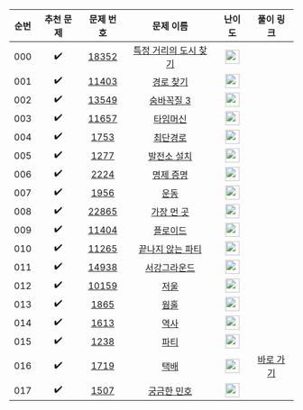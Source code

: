 | 순번  |       추천 문제        |                                   문제 번호                                   |                                      문제 이름                                       |                                        난이도                                         |                                  풀이 링크                                  |
|:---:|:------------------:|:-------------------------------------------------------------------------:|:--------------------------------------------------------------------------------:|:----------------------------------------------------------------------------------:|:-----------------------------------------------------------------------:|
| 000 | :heavy_check_mark: | <a href="https://www.acmicpc.net/problem/18352" target="_blank">18352</a> | <a href="https://www.acmicpc.net/problem/18352" target="_blank">특정 거리의 도시 찾기</a> | <img height="25px" width="25px" src="https://static.solved.ac/tier_small/9.svg"/>  |                                                                         |
| 001 | :heavy_check_mark: | <a href="https://www.acmicpc.net/problem/11403" target="_blank">11403</a> |    <a href="https://www.acmicpc.net/problem/11403" target="_blank">경로 찾기</a>     | <img height="25px" width="25px" src="https://static.solved.ac/tier_small/10.svg"/> |                                                                         |
| 002 | :heavy_check_mark: | <a href="https://www.acmicpc.net/problem/13549" target="_blank">13549</a> |    <a href="https://www.acmicpc.net/problem/13549" target="_blank">숨바꼭질 3</a>    | <img height="25px" width="25px" src="https://static.solved.ac/tier_small/11.svg"/> |                                                                         |
| 003 | :heavy_check_mark: | <a href="https://www.acmicpc.net/problem/11657" target="_blank">11657</a> |     <a href="https://www.acmicpc.net/problem/11657" target="_blank">타임머신</a>     | <img height="25px" width="25px" src="https://static.solved.ac/tier_small/12.svg"/> |                                                                         |
| 004 | :heavy_check_mark: |  <a href="https://www.acmicpc.net/problem/1753" target="_blank">1753</a>  |     <a href="https://www.acmicpc.net/problem/1753" target="_blank">최단경로</a>      | <img height="25px" width="25px" src="https://static.solved.ac/tier_small/12.svg"/> |                                                                         |
| 005 | :heavy_check_mark: |  <a href="https://www.acmicpc.net/problem/1277" target="_blank">1277</a>  |    <a href="https://www.acmicpc.net/problem/1277" target="_blank">발전소 설치</a>     | <img height="25px" width="25px" src="https://static.solved.ac/tier_small/12.svg"/> |                                                                         |
| 006 | :heavy_check_mark: |  <a href="https://www.acmicpc.net/problem/2224" target="_blank">2224</a>  |     <a href="https://www.acmicpc.net/problem/2224" target="_blank">명제 증명</a>     | <img height="25px" width="25px" src="https://static.solved.ac/tier_small/12.svg"/> |                                                                         |
| 007 | :heavy_check_mark: |  <a href="https://www.acmicpc.net/problem/1956" target="_blank">1956</a>  |      <a href="https://www.acmicpc.net/problem/1956" target="_blank">운동</a>       | <img height="25px" width="25px" src="https://static.solved.ac/tier_small/12.svg"/> |                                                                         |
| 008 | :heavy_check_mark: | <a href="https://www.acmicpc.net/problem/22865" target="_blank">22865</a> |    <a href="https://www.acmicpc.net/problem/22865" target="_blank">가장 먼 곳</a>    | <img height="25px" width="25px" src="https://static.solved.ac/tier_small/12.svg"/> |                                                                         |
| 009 | :heavy_check_mark: | <a href="https://www.acmicpc.net/problem/11404" target="_blank">11404</a> |     <a href="https://www.acmicpc.net/problem/11404" target="_blank">플로이드</a>     | <img height="25px" width="25px" src="https://static.solved.ac/tier_small/12.svg"/> |                                                                         |
| 010 | :heavy_check_mark: | <a href="https://www.acmicpc.net/problem/11265" target="_blank">11265</a> |  <a href="https://www.acmicpc.net/problem/11265" target="_blank">끝나지 않는 파티</a>   | <img height="25px" width="25px" src="https://static.solved.ac/tier_small/12.svg"/> |                                                                         |
| 011 | :heavy_check_mark: | <a href="https://www.acmicpc.net/problem/14938" target="_blank">14938</a> |    <a href="https://www.acmicpc.net/problem/14938" target="_blank">서강그라운드</a>    | <img height="25px" width="25px" src="https://static.solved.ac/tier_small/12.svg"/> |                                                                         |
| 012 | :heavy_check_mark: | <a href="https://www.acmicpc.net/problem/10159" target="_blank">10159</a> |      <a href="https://www.acmicpc.net/problem/10159" target="_blank">저울</a>      | <img height="25px" width="25px" src="https://static.solved.ac/tier_small/12.svg"/> |                                                                         |
| 013 | :heavy_check_mark: |  <a href="https://www.acmicpc.net/problem/1865" target="_blank">1865</a>  |      <a href="https://www.acmicpc.net/problem/1865" target="_blank">웜홀</a>       | <img height="25px" width="25px" src="https://static.solved.ac/tier_small/13.svg"/> |                                                                         |
| 014 | :heavy_check_mark: |  <a href="https://www.acmicpc.net/problem/1613" target="_blank">1613</a>  |      <a href="https://www.acmicpc.net/problem/1613" target="_blank">역사</a>       | <img height="25px" width="25px" src="https://static.solved.ac/tier_small/13.svg"/> |                                                                         |
| 015 | :heavy_check_mark: |  <a href="https://www.acmicpc.net/problem/1238" target="_blank">1238</a>  |      <a href="https://www.acmicpc.net/problem/1238" target="_blank">파티</a>       | <img height="25px" width="25px" src="https://static.solved.ac/tier_small/13.svg"/> |                                                                         |
| 016 | :heavy_check_mark: |  <a href="https://www.acmicpc.net/problem/1719" target="_blank">1719</a>  |      <a href="https://www.acmicpc.net/problem/1719" target="_blank">택배</a>       | <img height="25px" width="25px" src="https://static.solved.ac/tier_small/13.svg"/> | <a href="./../../solution/shortest_path/1719" target="_blank">바로 가기</a> |
| 017 | :heavy_check_mark: |  <a href="https://www.acmicpc.net/problem/1507" target="_blank">1507</a>  |    <a href="https://www.acmicpc.net/problem/1507" target="_blank">궁금한 민호</a>     | <img height="25px" width="25px" src="https://static.solved.ac/tier_small/14.svg"/> |                                                                         |
